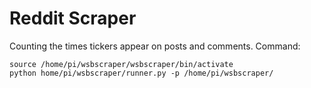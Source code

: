 # Reddit Scraper

Counting the times tickers appear on posts and comments.
Command:
```
source /home/pi/wsbscraper/wsbscraper/bin/activate
python home/pi/wsbscraper/runner.py -p /home/pi/wsbscraper/
```